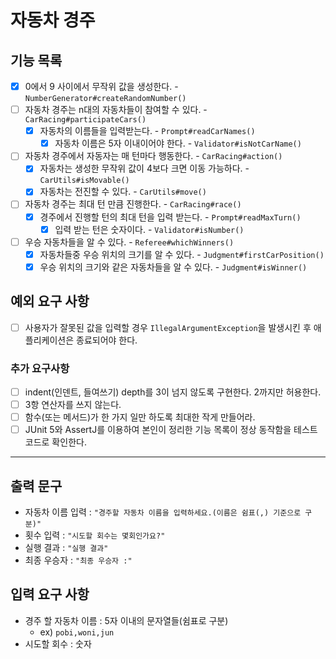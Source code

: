# 자동차 경주

## 기능 목록

- [x] 0에서 9 사이에서 무작위 값을 생성한다. - `NumberGenerator#createRandomNumber()`
- [ ] 자동차 경주는 n대의 자동차들이 참여할 수 있다. - `CarRacing#participateCars()`
    - [x] 자동차의 이름들을 입력받는다. - `Prompt#readCarNames()`
        - [x] 자동차 이름은 5자 이내이어야 한다. - `Validator#isNotCarName()`
- [ ] 자동차 경주에서 자동자는 매 턴마다 행동한다. - `CarRacing#action()`
    - [x] 자동차는 생성한 무작위 값이 4보다 크면 이동 가능하다. - `CarUtils#isMovable()`
    - [x] 자동차는 전진할 수 있다. - `CarUtils#move()`
- [ ] 자동차 경주는 최대 턴 만큼 진행한다. - `CarRacing#race()`
    - [x] 경주에서 진행할 턴의 최대 턴을 입력 받는다. - `Prompt#readMaxTurn()`
        - [x] 입력 받는 턴은 숫자이다. - `Validator#isNumber()`
- [ ] 우승 자동차들을 알 수 있다. - `Referee#whichWinners()`
    - [x] 자동차들중 우승 위치의 크기를 알 수 있다. - `Judgment#firstCarPosition()`
    - [x] 우승 위치의 크기와 같은 자동차들을 알 수 있다. - `Judgment#isWinner()`

## 예외 요구 사항

- [ ] 사용자가 잘못된 값을 입력할 경우 `IllegalArgumentException`을 발생시킨 후 애플리케이션은 종료되어야 한다.

### 추가 요구사항

- [ ] indent(인덴트, 들여쓰기) depth를 3이 넘지 않도록 구현한다. 2까지만 허용한다.
- [ ] 3항 연산자를 쓰지 않는다.
- [ ] 함수(또는 메서드)가 한 가지 일만 하도록 최대한 작게 만들어라.
- [ ] JUnit 5와 AssertJ를 이용하여 본인이 정리한 기능 목록이 정상 동작함을 테스트 코드로 확인한다.

---

## 출력 문구

- 자동차 이름 입력 : `"경주할 자동차 이름을 입력하세요.(이름은 쉼표(,) 기준으로 구분)"`
- 횟수 입력 : `"시도할 회수는 몇회인가요?"`
- 실행 결과 : `"실행 결과"`
- 최종 우승자 : `"최종 우승자 :"`

## 입력 요구 사항

- 경주 할 자동차 이름 : 5자 이내의 문자열들(쉼표로 구분)
    - ex) `pobi,woni,jun`
- 시도할 회수 : 숫자